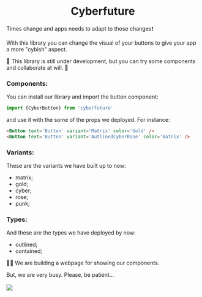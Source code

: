 <h1 align="center"> Cyberfuture </h1>

Times change and apps needs to adapt to those changes❗

With this library you can change the visual of your buttons to give your app a more "cybish" aspect. 

🚧 This library is still under development, but you can try some components and collaborate at will. 🚧


### Components:
You can install our library and import the button component:
```javascript
import {CyberButton} from 'cyberfuture'
```
and use it with the some of the props we deployed. For instance:
```html
<Button text='Button' variant='Matrix' color='Gold' />
<Button text='Button' variant='AutlinedCyberRose' color='matrix' />
```

### Variants: 
These are the variants we have built up to now:
* matrix;
* gold;
* cyber;
* rose;
* punk;

### Types:
And these are the types we have deployed by now:
* outlined;
* contained;


👩‍💻 We are building a webpage for showing our components.

But, we are very busy. Please, be patient... 
<br>
<br>
<img src="https://media.giphy.com/media/1aIDN81XDJuDK/giphy.gif"/>

